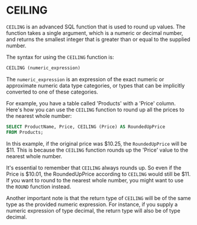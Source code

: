 # CEILING

`CEILING` is an advanced SQL function that is used to round up values. The function takes a single argument, which is a numeric or decimal number, and returns the smallest integer that is greater than or equal to the supplied number.

The syntax for using the `CEILING` function is:

```sql
CEILING (numeric_expression)
```

The `numeric_expression` is an expression of the exact numeric or approximate numeric data type categories, or types that can be implicitly converted to one of these categories.

For example, you have a table called 'Products' with a 'Price' column. Here's how you can use the `CEILING` function to round up all the prices to the nearest whole number:

```sql
SELECT ProductName, Price, CEILING (Price) AS RoundedUpPrice
FROM Products;
```

In this example, if the original price was $10.25, the `RoundedUpPrice` will be $11. This is because the `CEILING` function rounds up the 'Price' value to the nearest whole number.

It's essential to remember that `CEILING` always rounds up. So even if the Price is $10.01, the RoundedUpPrice according to `CEILING` would still be $11. If you want to round to the nearest whole number, you might want to use the `ROUND` function instead. 

Another important note is that the return type of `CEILING` will be of the same type as the provided numeric expression. For instance, if you supply a numeric expression of type decimal, the return type will also be of type decimal.